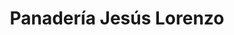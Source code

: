 ---
title: "Panadería Jesús Lorenzo"
url: /carbajales-de-alba/panaderia-jesus-lorenzo/
shop: Bäckerei
---